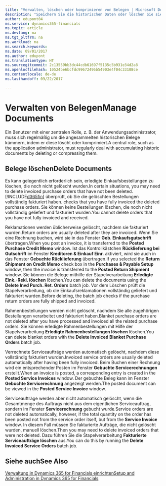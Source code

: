 ```yaml
---
title: "Verwalten, löschen oder komprimieren von Belegen | Microsoft Docs"
description: "Speichern Sie die historischen Daten oder löschen Sie sie."
author: edupont04
ms.service: dynamics365-financials
ms.topic: article
ms.devlang: na
ms.tgt_pltfrm: na
ms.workload: na
ms.search.keywords: 
ms.date: 09/01/2017
ms.author: edupont
ms.translationtype: HT
ms.sourcegitcommit: 2c13559bb3dc44cdb61697f5135c5b931e34d2a8
ms.openlocfilehash: 10524be6bcfdc99672496b54903e4f04c33108ce
ms.contentlocale: de-de
ms.lasthandoff: 09/22/2017

---
```

# <a name="manage-documents"></a><span data-ttu-id="bc613-103">Verwalten von Belegen</span><span class="sxs-lookup"><span data-stu-id="bc613-103">Manage Documents</span></span>
<span data-ttu-id="bc613-104">Ein Benutzer mit einer zentralen Rolle, z. B. der Anwendungsadministrator, muss sich regelmäßig um die angesammelten historischen Belege kümmern, indem er diese löscht oder komprimiert.</span><span class="sxs-lookup"><span data-stu-id="bc613-104">A central role, such as the application administrator, must regularly deal with accumulating historic documents by deleting or compressing them.</span></span>  

## <a name="delete-documents"></a><span data-ttu-id="bc613-105">Belege löschen</span><span class="sxs-lookup"><span data-stu-id="bc613-105">Delete Documents</span></span>
<span data-ttu-id="bc613-106">Es kann gelegentlich erforderlich sein, erledigte Einkaufsbestellungen zu löschen, die noch nicht gelöscht wurden.</span><span class="sxs-lookup"><span data-stu-id="bc613-106">In certain situations, you may need to delete invoiced purchase orders that have not been deleted.</span></span> [!INCLUDE[d365fin](includes/d365fin_md.md)]<span data-ttu-id="bc613-107"> überprüft, ob Sie die gelöschten Bestellungen vollständig fakturiert haben.</span><span class="sxs-lookup"><span data-stu-id="bc613-107"> checks that you have fully invoiced the deleted purchase orders.</span></span> <span data-ttu-id="bc613-108">Sie können keine Bestellungen löschen, die noch nicht vollständig geliefert und fakturiert wurden.</span><span class="sxs-lookup"><span data-stu-id="bc613-108">You cannot delete orders that you have not fully invoiced and received.</span></span>  

<span data-ttu-id="bc613-109">Reklamationen werden üblicherweise gelöscht, nachdem sie fakturiert wurden.</span><span class="sxs-lookup"><span data-stu-id="bc613-109">Return orders are usually deleted after they are invoiced.</span></span> <span data-ttu-id="bc613-110">Wenn Sie eine Rechnung buchen, wird sie in das Fenster **Geb. Einkaufsgutschrift** übertragen.</span><span class="sxs-lookup"><span data-stu-id="bc613-110">When you post an invoice, it is transferred to the **Posted Purchase Credit Memo** window.</span></span> <span data-ttu-id="bc613-111">Ist das Kontrollkästchen **Rücklieferung bei Gutschrift** im Fenster **Kreditoren & Einkauf Einr.** aktiviert, wird sie auch in das Fenster **Gebuchte Rücklieferung** übertragen.</span><span class="sxs-lookup"><span data-stu-id="bc613-111">If you selected the **Return Shipment on Credit Memo** check box in the **Purchases & Payable Setup** window, then the invoice is transferred to the **Posted Return Shipment** window.</span></span> <span data-ttu-id="bc613-112">Sie können die Belege mithilfe der Stapelverarbeitung **Erledigte Eink.-Rekl. löschen** löschen.</span><span class="sxs-lookup"><span data-stu-id="bc613-112">You can delete the documents using the **Delete Invd Purch. Ret. Orders** batch job.</span></span> <span data-ttu-id="bc613-113">Vor dem Löschen prüft die Stapelverarbeitung, ob die Einkaufsreklamationen vollständig geliefert und fakturiert wurden.</span><span class="sxs-lookup"><span data-stu-id="bc613-113">Before deleting, the batch job checks if the purchase return orders are fully shipped and invoiced.</span></span>  

<span data-ttu-id="bc613-114">Rahmenbestellungen werden nicht gelöscht, nachdem Sie alle zugehörigen Bestellungen verarbeitet und fakturiert haben.</span><span class="sxs-lookup"><span data-stu-id="bc613-114">Blanket purchase orders are not deleted after you have processed and invoiced all the related purchase orders.</span></span> <span data-ttu-id="bc613-115">Sie können erledigte Rahmenbestellungen mit Hilfe der Stapelverarbeitung **Erledigte Rahmenbestellungen löschen** löschen.</span><span class="sxs-lookup"><span data-stu-id="bc613-115">You can delete blanket orders with the **Delete Invoiced Blanket Purchase Orders** batch job.</span></span>  

<span data-ttu-id="bc613-116">Verrechnete Serviceaufträge werden automatisch gelöscht, nachdem diese vollständig fakturiert wurden.</span><span class="sxs-lookup"><span data-stu-id="bc613-116">Invoiced service orders are usually deleted automatically after having been fully invoiced.</span></span> <span data-ttu-id="bc613-117">Beim Buchen einer Rechnung wird ein entsprechender Posten im Fenster **Gebuchte Servicerechnungen** erstellt.</span><span class="sxs-lookup"><span data-stu-id="bc613-117">When an invoice is posted, a corresponding entry is created in the **Posted Service Invoices** window.</span></span> <span data-ttu-id="bc613-118">Der gebuchte Beleg kann im Fenster **Gebuchte Servicerechnung** angezeigt werden.</span><span class="sxs-lookup"><span data-stu-id="bc613-118">The posted document can be viewed in the **Posted Service Invoice** window.</span></span>  

<span data-ttu-id="bc613-119">Serviceaufträge werden aber nicht automatisch gelöscht, wenn die Gesamtmenge des Auftrags nicht aus dem eigentlichen Serviceauftrag, sondern im Fenster **Servicerechnung** gebucht wurde.</span><span class="sxs-lookup"><span data-stu-id="bc613-119">Service orders are not deleted automatically, however, if the total quantity on the order has been posted not from the service order itself, but from the **Service Invoice** window.</span></span> <span data-ttu-id="bc613-120">In diesem Fall müssen Sie fakturierte Aufträge, die nicht gelöscht wurden, manuell löschen.</span><span class="sxs-lookup"><span data-stu-id="bc613-120">Then you may need to delete invoiced orders that were not deleted.</span></span> <span data-ttu-id="bc613-121">Dazu führen Sie die Stapelverarbeitung **Fakturierte Serviceaufträge löschen** aus.</span><span class="sxs-lookup"><span data-stu-id="bc613-121">You can do this by running the **Delete Invoiced Service Orders** batch job.</span></span>  

## <a name="see-also"></a><span data-ttu-id="bc613-122">Siehe auch</span><span class="sxs-lookup"><span data-stu-id="bc613-122">See Also</span></span>  
[<span data-ttu-id="bc613-123">Verwaltung in Dynamics 365 for Financials einrichten</span><span class="sxs-lookup"><span data-stu-id="bc613-123">Setup and Administration in Dynamics 365 for Financials</span></span>](admin-setup-and-administration.md)  

